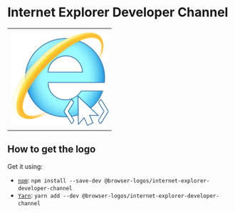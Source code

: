 Internet Explorer Developer Channel
===================================

<!-- markdownlint-disable line-length no-inline-html -->
<table>
    <tr height=230>
        <td>
            <a href="https://github.com/alrra/browser-logos/tree/95dbf064d018afc0638ce5a73732ec58851aea0b/src/archive/internet-explorer-developer-channel">
                <img width=220 src="https://raw.githubusercontent.com/alrra/browser-logos/95dbf064d018afc0638ce5a73732ec58851aea0b/src/archive/internet-explorer-developer-channel/internet-explorer-developer-channel.svg?sanitize=true" alt="Internet Explorer Developer Channel browser logo">
            </a>
        </td>
    </tr>
</table>
<!-- markdownlint-enable line-length no-inline-html -->

How to get the logo
-------------------

Get it using:

* [`npm`][npm]: `npm install --save-dev @browser-logos/internet-explorer-developer-channel`
* [`Yarn`][yarn]: `yarn add --dev @browser-logos/internet-explorer-developer-channel`

<!-- Link labels: -->

[npm]: https://www.npmjs.com/
[yarn]: https://yarnpkg.com/
